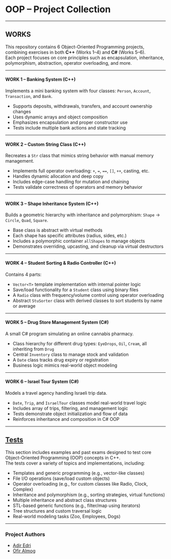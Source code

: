 # OOP – Project Collection

---

## WORKS

This repository contains 6 Object-Oriented Programming projects, combining exercises in both **C++** (Works 1–4) and **C#** (Works 5–6).  
Each project focuses on core principles such as encapsulation, inheritance, polymorphism, abstraction, operator overloading, and more.

---

#### WORK 1 – Banking System (C++)

Implements a mini banking system with four classes: `Person`, `Account`, `Transaction`, and `Bank`.  
- Supports deposits, withdrawals, transfers, and account ownership changes  
- Uses dynamic arrays and object composition  
- Emphasizes encapsulation and proper constructor use  
- Tests include multiple bank actions and state tracking

---

#### WORK 2 – Custom String Class (C++)

Recreates a `Str` class that mimics string behavior with manual memory management.  
- Implements full operator overloading: `+`, `=`, `==`, `[]`, `++`, casting, etc.  
- Handles dynamic allocation and deep copy  
- Includes edge-case handling for mutation and chaining  
- Tests validate correctness of operators and memory behavior

---

#### WORK 3 – Shape Inheritance System (C++)

Builds a geometric hierarchy with inheritance and polymorphism: `Shape` → `Circle`, `Quad`, `Square`.  
- Base class is abstract with virtual methods  
- Each shape has specific attributes (radius, sides, etc.)  
- Includes a polymorphic container `allShapes` to manage objects  
- Demonstrates overriding, upcasting, and cleanup via virtual destructors

---

#### WORK 4 – Student Sorting & Radio Controller (C++)

Contains 4 parts:
- `Vector<T>` template implementation with internal pointer logic  
- Save/load functionality for a `Student` class using binary files  
- A `Radio` class with frequency/volume control using operator overloading  
- Abstract `StuSorter` class with derived classes to sort students by name or average

---

#### WORK 5 – Drug Store Management System (C#)

A small C# program simulating an online cannabis pharmacy.  
- Class hierarchy for different drug types: `EyeDrops`, `Oil`, `Cream`, all inheriting from `Drug`  
- Central `Inventory` class to manage stock and validation  
- A `Date` class tracks drug expiry or registration  
- Business logic mimics real-world object modeling

---

#### WORK 6 – Israel Tour System (C#)

Models a travel agency handling Israeli trip data.  
- `Date`, `Trip`, and `IsraelTour` classes model real-world travel logic  
- Includes array of trips, filtering, and management logic  
- Tests demonstrate object initialization and flow of data  
- Reinforces inheritance and composition in C# OOP

---

## [Tests](#)

This section includes examples and past exams designed to test core Object-Oriented Programming (OOP) concepts in C++.  
The tests cover a variety of topics and implementations, including:

- Templates and generic programming (e.g., vector-like classes)
- File I/O operations (save/load custom objects)
- Operator overloading (e.g., for custom classes like Radio, Clock, Complex)
- Inheritance and polymorphism (e.g., sorting strategies, virtual functions)
- Multiple inheritance and abstract class structures
- STL-based generic functions (e.g., filter/map using iterators)
- Tree structures and custom traversal logic
- Real-world modeling tasks (Zoo, Employees, Dogs)

---

### Project Authors

- [Adir Edri](https://github.com/adiredri)
- [Ofir Almog](https://github.com/Ofigu)

